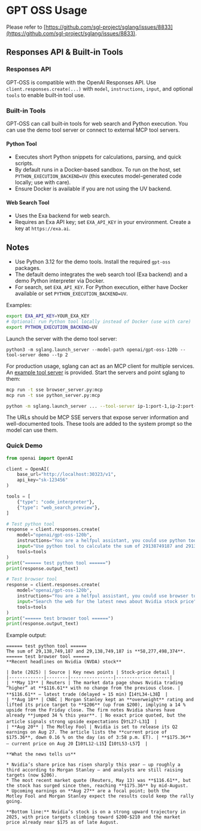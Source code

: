 # GPT OSS Usage

Please refer to [https://github.com/sgl-project/sglang/issues/8833](https://github.com/sgl-project/sglang/issues/8833).

## Responses API & Built-in Tools

### Responses API

GPT‑OSS is compatible with the OpenAI Responses API. Use `client.responses.create(...)` with `model`, `instructions`, `input`, and optional `tools` to enable built‑in tool use.

### Built-in Tools

GPT‑OSS can call built‑in tools for web search and Python execution. You can use the demo tool server or connect to external MCP tool servers.

#### Python Tool

- Executes short Python snippets for calculations, parsing, and quick scripts.
- By default runs in a Docker-based sandbox. To run on the host, set `PYTHON_EXECUTION_BACKEND=UV` (this executes model-generated code locally; use with care).
- Ensure Docker is available if you are not using the UV backend.

#### Web Search Tool

- Uses the Exa backend for web search.
- Requires an Exa API key; set `EXA_API_KEY` in your environment. Create a key at `https://exa.ai`.

## Notes

- Use Python 3.12 for the demo tools. Install the required `gpt-oss` packages.
- The default demo integrates the web search tool (Exa backend) and a demo Python interpreter via Docker.
- For search, set `EXA_API_KEY`. For Python execution, either have Docker available or set `PYTHON_EXECUTION_BACKEND=UV`.

Examples:
```bash
export EXA_API_KEY=YOUR_EXA_KEY
# Optional: run Python tool locally instead of Docker (use with care)
export PYTHON_EXECUTION_BACKEND=UV
```

Launch the server with the demo tool server:

`python3 -m sglang.launch_server --model-path openai/gpt-oss-120b --tool-server demo --tp 2`

For production usage, sglang can act as an MCP client for multiple services. An [example tool server](https://github.com/openai/gpt-oss/tree/main/gpt-oss-mcp-server) is provided. Start the servers and point sglang to them:
```bash
mcp run -t sse browser_server.py:mcp
mcp run -t sse python_server.py:mcp

python -m sglang.launch_server ... --tool-server ip-1:port-1,ip-2:port-2
```
The URLs should be MCP SSE servers that expose server information and well-documented tools. These tools are added to the system prompt so the model can use them.

### Quick Demo

```python
from openai import OpenAI

client = OpenAI(
    base_url="http://localhost:30323/v1",
    api_key="sk-123456"
)

tools = [
    {"type": "code_interpreter"},
    {"type": "web_search_preview"},
]

# Test python tool
response = client.responses.create(
    model="openai/gpt-oss-120b",
    instructions="You are a helfpul assistant, you could use python tool to execute code.",
    input="Use python tool to calculate the sum of 29138749187 and 29138749187", # 58,277,498,374
    tools=tools
)
print("====== test python tool ======")
print(response.output_text)

# Test browser tool
response = client.responses.create(
    model="openai/gpt-oss-120b",
    instructions="You are a helfpul assistant, you could use browser to search the web",
    input="Search the web for the latest news about Nvidia stock price",
    tools=tools
)
print("====== test browser tool ======")
print(response.output_text)
```

Example output:
```
====== test python tool ======
The sum of 29,138,749,187 and 29,138,749,187 is **58,277,498,374**.
====== test browser tool ======
**Recent headlines on Nvidia (NVDA) stock**

| Date (2025) | Source | Key news points | Stock‑price detail |
|-------------|--------|----------------|--------------------|
| **May 13** | Reuters | The market data page shows Nvidia trading “higher” at **$116.61** with no change from the previous close. | **$116.61** – latest trade (delayed ≈ 15 min)【14†L34-L38】 |
| **Aug 18** | CNBC | Morgan Stanley kept an **overweight** rating and lifted its price target to **$206** (up from $200), implying a 14 % upside from the Friday close. The firm notes Nvidia shares have already **jumped 34 % this year**. | No exact price quoted, but the article signals strong upside expectations【9†L27-L31】 |
| **Aug 20** | The Motley Fool | Nvidia is set to release its Q2 earnings on Aug 27. The article lists the **current price of $175.36**, down 0.16 % on the day (as of 3:58 p.m. ET). | **$175.36** – current price on Aug 20【10†L12-L15】【10†L53-L57】 |

**What the news tells us**

* Nvidia’s share price has risen sharply this year – up roughly a third according to Morgan Stanley – and analysts are still raising targets (now $206).
* The most recent market quote (Reuters, May 13) was **$116.61**, but the stock has surged since then, reaching **$175.36** by mid‑August.
* Upcoming earnings on **Aug 27** are a focal point; both the Motley Fool and Morgan Stanley expect the results could keep the rally going.

**Bottom line:** Nvidia’s stock is on a strong upward trajectory in 2025, with price targets climbing toward $200‑$210 and the market price already near $175 as of late August.

```